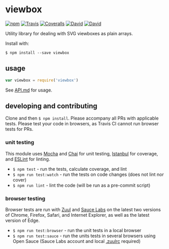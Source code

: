 # viewbox

[![npm](https://img.shields.io/npm/v/viewbox.svg?style=flat-square)](https://www.npmjs.com/package/viewbox)
[![Travis](https://img.shields.io/travis/tracespace/viewbox.svg?style=flat-square)](https://travis-ci.org/tracespace/viewbox)
[![Coveralls](https://img.shields.io/coveralls/tracespace/viewbox.svg?style=flat-square)](https://coveralls.io/github/tracespace/viewbox)
[![David](https://img.shields.io/david/tracespace/viewbox.svg?style=flat-square)](https://david-dm.org/tracespace/viewbox)
[![David](https://img.shields.io/david/dev/tracespace/viewbox.svg?style=flat-square)](https://david-dm.org/tracespace/viewbox#info=devDependencies)

Utility library for dealing with SVG viewboxes as plain arrays.

Install with:

```
$ npm install --save viewbox
```

## usage

``` javascript
var viewbox = require('viewbox')
```

See [API.md](API.md) for usage.

## developing and contributing

Clone and then `$ npm install`. Please accompany all PRs with applicable tests. Please test your code in browsers, as Travis CI cannot run browser tests for PRs.

### unit testing

This module uses [Mocha](http://mochajs.org/) and [Chai](http://chaijs.com/) for unit testing, [Istanbul](https://github.com/gotwarlost/istanbul) for coverage, and [ESLint](http://eslint.org/) for linting.

* `$ npm test` - run the tests, calculate coverage, and lint
* `$ npm run test:watch` - run the tests on code changes (does not lint nor cover)
* `$ npm run lint` - lint the code (will be run as a pre-commit script)

### browser testing

Browser tests are run with [Zuul](https://github.com/defunctzombie/zuul) and [Sauce Labs](https://saucelabs.com/opensauce/) on the latest two versions of Chrome, Firefox, Safari, and Internet Explorer, as well as the latest version of Edge.

* `$ npm run test:browser` - run the unit tests in a local browser
* `$ npm run test:sauce` - run the units tests in several browsers using Open Sauce (Sauce Labs account and local [.zuulrc](https://github.com/defunctzombie/zuul/wiki/Zuulrc) required)
